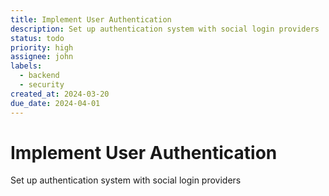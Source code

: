 ```yaml
---
title: Implement User Authentication
description: Set up authentication system with social login providers
status: todo
priority: high
assignee: john
labels:
  - backend
  - security
created_at: 2024-03-20
due_date: 2024-04-01
---
```


# Implement User Authentication

Set up authentication system with social login providers
